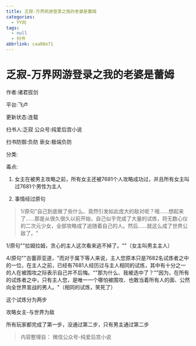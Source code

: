```yaml
---
title: 乏寂-万界网游登录之我的老婆是蕾姆
categories:
  - YY向
tags:
  - null
  - 扫书
abbrlink: caa08e71
---
```

# 乏寂-万界网游登录之我的老婆是蕾姆
作者:诸君拔剑

平台:飞卢

更新状态:连载

扫书人:乏寂 公众号:纯爱后宫小说

扫书防御:负防 亵女:极端负防

分类:

毒点:

1.  女主在被男主攻略之前，所有女主还被7681个人攻略成功过，并且所有女主叫过7681个男性为主人

2.  事情经过原句

> 1/原句"自己到底做了些什么、竟然引发如此庞大的敌对呢？哦......想起来了......那是从很久很久以前开始，自己似乎完成了大量的试炼，将无数心仪的二次元少女，全部攻略成了追随着自己的人。然后......就这么成了世界公敌了。"

1/原句""拉姆拉姆，贪心的主人这次看来逃不掉了。""（女主叫男主主人）

4/原句""古蕾菲亚道，"而对于属下等人来说，主人您原本只是7682名试炼者之中的一位，在主人之前，已经有7681人经历过与主人相同的试炼，其中有十分之一的人在被围攻之际表示自己并不后悔。""那为什么、我被选中了？""因为，在所有的试炼者之中，只有主人您，是唯一一个哪怕被围攻、也敢当着所有人的面、公然向全世界宣战的男人。"（相同的试炼，笑死了）

这个试炼分为两步

攻略女主-与世界为敌

所有玩家都完成了第一步，没通过第二步，只有男主通过第二步


> 内容整理自： 微信公众号-纯爱后宫小说